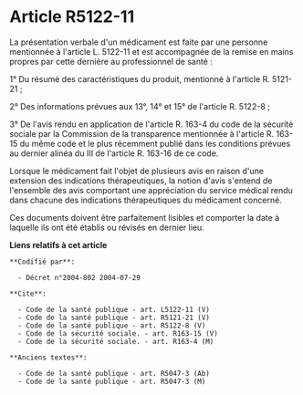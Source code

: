 # Article R5122-11

La présentation verbale d'un médicament est faite par une personne mentionnée à l'article L. 5122-11 et est accompagnée de la
remise en mains propres par cette dernière au professionnel de santé : 

1° Du résumé des caractéristiques du produit, mentionné à l'article R. 5121-21 ; 

2° Des informations prévues aux 13°, 14° et 15° de l'article R. 5122-8 ; 

3° De l'avis rendu en application de l'article R. 163-4 du code de la sécurité sociale par la Commission de la transparence
mentionnée à l'article R. 163-15 du même code et le plus récemment publié dans les conditions prévues au dernier alinéa du
III de l'article R. 163-16 de ce code. 

Lorsque le médicament fait l'objet de plusieurs avis en raison d'une extension des indications thérapeutiques, la notion
d'avis s'entend de l'ensemble des avis comportant une appréciation du service médical rendu dans chacune des indications
thérapeutiques du médicament concerné. 

Ces documents doivent être parfaitement lisibles et comporter la date à laquelle ils ont été établis ou révisés en dernier
lieu.

**Liens relatifs à cet article**

	**Codifié par**:

	  - Décret n°2004-802 2004-07-29

	**Cite**:

	  - Code de la santé publique - art. L5122-11 (V)
	  - Code de la santé publique - art. R5121-21 (V)
	  - Code de la santé publique - art. R5122-8 (V)
	  - Code de la sécurité sociale. - art. R163-15 (V)
	  - Code de la sécurité sociale. - art. R163-4 (M)

	**Anciens textes**:

	  - Code de la santé publique - art. R5047-3 (Ab)
	  - Code de la santé publique - art. R5047-3 (M)

